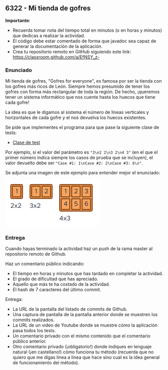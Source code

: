 ## 6322 - Mi tienda de gofres

__Importante__: 

  - Recuerda tomar nota del tiempo total en minutos (o en horas y minutos) que dedicas a realizar la actividad.
  - El código debe estar comentado de forma que javadoc sea capaz de generar la documentación de la aplicación.
  - Crea tu repositorio remoto en GitHub siguiendo este link: https://classroom.github.com/a/EfNSY_z-
  
### Enunciado

Mi tienda de gofres, "Gofres for everyone", es famosa por ser la tienda con los gofres más ricos de León. Siempre hemos presumido de tener los gofres con forma más rectangular de toda la región. De hecho, ¡queremos tener un sistema informático que nos cuente hasta los huecos que tiene cada gofre!

La idea es que le digamos al sistema el número de líneas verticales y horizontales de cada gofre y el nos devuelva los huecos existentes. 

Se pide que implementes el programa para que pase la siguiente clase de tests:

* [Clase de test](Test6322.java)

Por ejemplo, si el valor del parámetro es `"3\n2 2\n3 2\n4 3"` (en el que el primer número indica siempre los casos de prueba que se incluyen), el valor devuelto debe ser `"Case #1: 1\nCase #2: 2\nCase #3: 6\n"`.

Se adjunta una imagen de este ejemplo para entender mejor el enunciado:

![Gofres](6322a.png)


### Entrega

Cuando hayas terminado la actividad haz un push de la rama master al repositorio remoto de Github.

Haz un comentario público indicando:

  - El tiempo en horas y minutos que has tardado en completar la actividad.
  - El grado de dificultad que has apreciado.
  - Aquello que más te ha costado de la actividad.
  - El hash de 7 caracteres del último commit.
  
Entrega:

  - La URL de la pantalla del listado de commits de Github.
  - Una captura de pantalla de la pantalla anterior donde se muestren los commits realizados.
  - La URL de un video de Youtube donde se muestre cómo la aplicación pasa todos los tests.
  - Un comentario privado con el mismo contenido que el comentario público anterior.
  - Otro comentario privado (¡obligatorio!) donde indiques en lenguaje natural (¡en castellano!) cómo funciona tu método (recuerda que no quiero que me digas línea a linea que hace sino cual es la idea general de funcionamiento del método).
